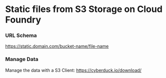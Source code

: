 # Static files from S3 Storage on Cloud Foundry

### URL Schema

https://static.domain.com/bucket-name/file-name


### Manage Data

Manage the data with a S3 Client:  https://cyberduck.io/download/
